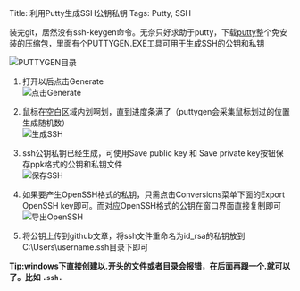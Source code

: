 Title: 利用Putty生成SSH公钥私钥
Tags: Putty, SSH

装完git，居然没有ssh-keygen命令。无奈只好求助于putty，下载[putty](https://the.earth.li/~sgtatham/putty/latest/w64/putty.zip)整个免安装的压缩包，里面有个PUTTYGEN.EXE工具可用于生成SSH的公钥和私钥

![PUTTYGEN目录]({filename}/images/PuTTY_Key_Generator_1.png)

1. 打开以后点击Generate  
![点击Generate]({filename}/images/PuTTY_Key_Generator_2.png)

2. 鼠标在空白区域内划啊划，直到进度条满了（puttygen会采集鼠标划过的位置生成随机数）  
![生成SSH]({filename}/images/PuTTY_Key_Generator_3.png)

3. ssh公钥私钥已经生成，可使用Save public key 和 Save private key按钮保存ppk格式的公钥和私钥文件  
![保存SSH]({filename}/images/PuTTY_Key_Generator_4.png)

4. 如果要产生OpenSSH格式的私钥，只需点击Conversions菜单下面的Export OpenSSH key即可。而对应OpenSSH格式的公钥在窗口界面直接复制即可  
![导出OpenSSH]({filename}/images/PuTTY_Key_Generator_5.png)

5. 将公钥上传到github文章，将ssh文件重命名为id_rsa的私钥放到C:\Users\username\.ssh目录下即可

**Tip:windows下直接创建以.开头的文件或者目录会报错，在后面再跟一个.就可以了。比如 `.ssh.`**
